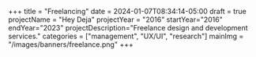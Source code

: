 +++
title = "Freelancing"
date = 2024-01-07T08:34:14-05:00
draft = true
projectName = "Hey Deja"
projectYear = "2016"
startYear="2016"
endYear="2023"
projectDescription="Freelance design and development services."
categories = ["management", "UX/UI", "research"]
mainImg = "/images/banners/freelance.png"
+++